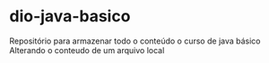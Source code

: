 # dio-java-basico
Repositório para armazenar todo o conteúdo o curso de java básico 
Alterando o conteudo de um arquivo local